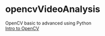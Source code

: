 # opencvVideoAnalysis
OpenCV basic to advanced using Python
<br><a href="https://github.com/gitshanks/opencvVideoAnalysis/tree/intro">Intro to OpenCV </a>
